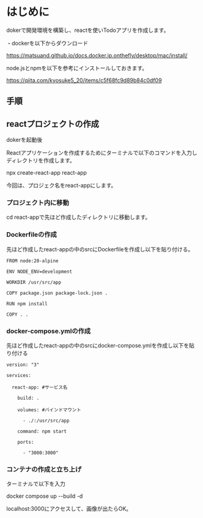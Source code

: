 # はじめに
dokerで開発環境を構築し、reactを使いTodoアプリを作成します。

・dockerを以下からダウンロード

https://matsuand.github.io/docs.docker.jp.onthefly/desktop/mac/install/

node.jsとnpmを以下を参考にインストールしておきます。

https://qiita.com/kyosuke5_20/items/c5f68fc9d89b84c0df09

## 手順
## reactプロジェクトの作成
dokerを起動後

Reactアプリケーションを作成するためにターミナルで以下のコマンドを入力しディレクトリを作成します。

npx create-react-app react-app

今回は、プロジェク名をreact-appにします。

### プロジェクト内に移動

cd react-appで先ほど作成したディレクトリに移動します。

### Dockerfileの作成

先ほど作成したreact-appの中のsrcにDockerfileを作成し以下を貼り付ける。

    FROM node:20-alpine
    
    ENV NODE_ENV=development
    
    WORKDIR /usr/src/app
    
    COPY package.json package-lock.json .
    
    RUN npm install
    
    COPY . .


### docker-compose.ymlの作成

先ほど作成したreact-appの中のsrcにdocker-compose.ymlを作成し以下を貼り付ける

    version: "3"
    
    services:
    
      react-app: #サービス名
      
        build: .
        
        volumes: #バインドマウント
        
          - ./:/usr/src/app
          
        command: npm start
        
        ports:
        
          - "3000:3000"

### コンテナの作成と立ち上げ

ターミナルで以下を入力

docker compose up --build -d

localhost:3000にアクセスして、画像が出たらOK。
